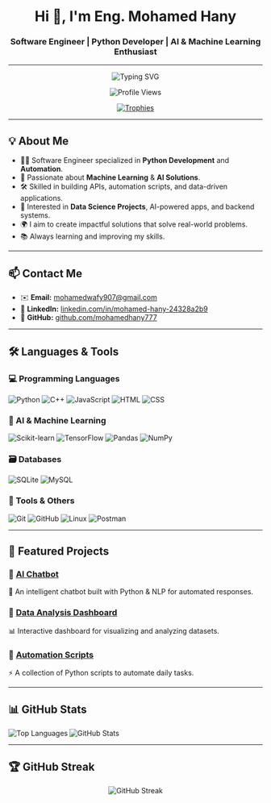 <h1 align="center">Hi 👋, I'm Eng. Mohamed Hany</h1>
<h3 align="center">Software Engineer | Python Developer | AI & Machine Learning Enthusiast</h3>

---

<div align="center">
  <img src="https://readme-typing-svg.demolab.com?font=Fira+Code&pause=1000&color=22D3EE&center=true&vCenter=true&width=500&lines=Software+Engineer;Python+Developer;AI+%26+Machine+Learning;Automation+Expert;Problem+Solver" alt="Typing SVG" />
</div>

<p align="center">
  <img src="https://komarev.com/ghpvc/?username=mohamedhany777&label=Profile%20views&color=22D3EE&style=flat" alt="Profile Views" /> 
</p>

<p align="center">
  <a href="https://github.com/ryo-ma/github-profile-trophy">
    <img src="https://github-profile-trophy.vercel.app/?username=mohamedhany777&theme=onedark&no-frame=true&row=1&margin-w=15" alt="Trophies" />
  </a>
</p>

---

## 💡 About Me
- 👨‍💻 Software Engineer specialized in **Python Development** and **Automation**.
- 🤖 Passionate about **Machine Learning** & **AI Solutions**.
- 🛠 Skilled in building APIs, automation scripts, and data-driven applications.
- 🚀 Interested in **Data Science Projects**, AI-powered apps, and backend systems.
- 🌍 I aim to create impactful solutions that solve real-world problems.
- 📚 Always learning and improving my skills.

---

## 📫 Contact Me
- ✉️ **Email:** [mohamedwafy907@gmail.com](mailto:mohamedwafy907@gmail.com)  
- 💼 **LinkedIn:** [linkedin.com/in/mohamed-hany-24328a2b9](https://www.linkedin.com/in/mohamed-hany-24328a2b9/)  
- 🐙 **GitHub:** [github.com/mohamedhany777](https://github.com/mohamedhany777)  

---

## 🛠 Languages & Tools

### 💻 Programming Languages
![Python](https://img.shields.io/badge/-Python-3776AB?style=flat-square&logo=python&logoColor=white)
![C++](https://img.shields.io/badge/-C++-00599C?style=flat-square&logo=c%2B%2B&logoColor=white)
![JavaScript](https://img.shields.io/badge/-JavaScript-F7DF1E?style=flat-square&logo=javascript&logoColor=black)
![HTML](https://img.shields.io/badge/-HTML5-E34F26?style=flat-square&logo=html5&logoColor=white)
![CSS](https://img.shields.io/badge/-CSS3-1572B6?style=flat-square&logo=css3&logoColor=white)

### 🤖 AI & Machine Learning
![Scikit-learn](https://img.shields.io/badge/-Scikit_Learn-F7931E?style=flat-square&logo=scikit-learn&logoColor=white)
![TensorFlow](https://img.shields.io/badge/-TensorFlow-FF6F00?style=flat-square&logo=tensorflow&logoColor=white)
![Pandas](https://img.shields.io/badge/-Pandas-150458?style=flat-square&logo=pandas&logoColor=white)
![NumPy](https://img.shields.io/badge/-NumPy-013243?style=flat-square&logo=numpy&logoColor=white)

### 🗃 Databases
![SQLite](https://img.shields.io/badge/-SQLite-003B57?style=flat-square&logo=sqlite&logoColor=white)
![MySQL](https://img.shields.io/badge/-MySQL-4479A1?style=flat-square&logo=mysql&logoColor=white)

### 🧰 Tools & Others
![Git](https://img.shields.io/badge/-Git-F05032?style=flat-square&logo=git&logoColor=white)
![GitHub](https://img.shields.io/badge/-GitHub-181717?style=flat-square&logo=github&logoColor=white)
![Linux](https://img.shields.io/badge/-Linux-FCC624?style=flat-square&logo=linux&logoColor=black)
![Postman](https://img.shields.io/badge/-Postman-FF6C37?style=flat-square&logo=postman&logoColor=white)

---

## 🚀 Featured Projects

### 🔹 [AI Chatbot](https://github.com/mohamedhany777/ai-chatbot)
💬 An intelligent chatbot built with Python & NLP for automated responses.

### 🔹 [Data Analysis Dashboard](https://github.com/mohamedhany777/data-analysis-dashboard)
📊 Interactive dashboard for visualizing and analyzing datasets.

### 🔹 [Automation Scripts](https://github.com/mohamedhany777/automation-scripts)
⚡ A collection of Python scripts to automate daily tasks.

---

## 📊 GitHub Stats
<p>
  <img align="left" src="https://github-readme-stats.vercel.app/api/top-langs?username=mohamedhany777&show_icons=true&locale=en&layout=compact" alt="Top Languages" />
</p>

<p>
  <img align="center" src="https://github-readme-stats.vercel.app/api?username=mohamedhany777&show_icons=true&locale=en" alt="GitHub Stats" />
</p>

---

## 🏆 GitHub Streak
<p align="center">
  <img src="https://streak-stats.demolab.com?user=mohamedhany777&theme=highcontrast&hide_border=true" alt="GitHub Streak" />
</p>
